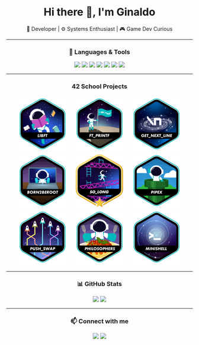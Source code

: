 <h1 align="center">Hi there 👋, I'm Ginaldo</h1>
<p align="center">🚀 Developer | ⚙️ Systems Enthusiast | 🎮 Game Dev Curious</p>

---

<div align="center">

### 🧰 Languages & Tools

<p>
  <img src="https://img.shields.io/badge/C-00599C?style=flat&logo=c&logoColor=white" />
  <img src="https://img.shields.io/badge/C++-00599C?style=flat&logo=c%2B%2B&logoColor=white" />
  <img src="https://img.shields.io/badge/Bash-4EAA25?style=flat&logo=gnu-bash&logoColor=white" />
  <img src="https://img.shields.io/badge/Git-F05032?style=flat&logo=git&logoColor=white" />
  <img src="https://img.shields.io/badge/Vim-019733?style=flat&logo=vim&logoColor=white" />
  <img src="https://img.shields.io/badge/Makefile-064F8C?style=flat&logo=gnu&logoColor=white" />
  <img src="https://img.shields.io/badge/Linux-FCC624?style=flat&logo=linux&logoColor=black" />
</p>

---

### 42 School Projects

<p>
  <a href="https://github.com/GinaldoFT/Libft"><img src="https://raw.githubusercontent.com/GinaldoFT/GinaldoFT/main/42Badges/libfte.png" alt="Libft" /></a>
  <a href="https://github.com/GinaldoFT/ft_printf"><img src="https://raw.githubusercontent.com/GinaldoFT/GinaldoFT/main/42Badges/ft_printfe.png" alt="ft_printf" /></a>
  <a href="https://github.com/GinaldoFT/get_next_line"><img src="https://raw.githubusercontent.com/GinaldoFT/GinaldoFT/main/42Badges/get_next_linee.png" alt="get_next_line" /></a>
  <a href="https://github.com/GinaldoFT/Born2beroot"><img src="https://raw.githubusercontent.com/GinaldoFT/GinaldoFT/main/42Badges/born2beroote.png" alt="Born2beroot" /></a>
  <a href="https://github.com/GinaldoFT/so_long"><img src="https://raw.githubusercontent.com/GinaldoFT/GinaldoFT/main/42Badges/so_longm.png" alt="so_long" /></a>
  <a href="https://github.com/GinaldoFT/pipex"><img src="https://raw.githubusercontent.com/GinaldoFT/GinaldoFT/main/42Badges/pipexe.png" alt="pipex" /></a>
  <a href="https://github.com/GinaldoFT/push_swap"><img src="https://raw.githubusercontent.com/GinaldoFT/GinaldoFT/main/42Badges/push_swape.png" alt="push_swap" /></a>
  <a href="https://github.com/GinaldoFT/philosophers"><img src="https://raw.githubusercontent.com/GinaldoFT/GinaldoFT/main/42Badges/philosopherse.png" alt="philosophers" /></a>
  <a href="https://github.com/GinaldoFT/minishell"><img src="https://raw.githubusercontent.com/GinaldoFT/GinaldoFT/main/42Badges/minishelle.png" alt="minishell" /></a>
</p>

---

### 📊 GitHub Stats

<p>
  <img height="150" src="https://github-readme-stats.vercel.app/api/top-langs/?username=GinaldoFT&hide=java,html,css&layout=compact&theme=tokyonight&hide_title=false" />
  <img height="150" src="https://github-readme-stats.vercel.app/api?username=GinaldoFT&theme=tokyonight&show_icons=true&hide_rank=true&hide=issues&hide_title=true" />
</p>

---

### 📫 Connect with me

<p>
  <a href="mailto:ginaldoaraujo18@gmail.com"><img src="https://img.shields.io/badge/Email-D14836?style=flat&logo=gmail&logoColor=white" /></a>
  <a href="https://www.linkedin.com/in/ginaldo-ara%C3%BAjo-53355034b/"><img src="https://img.shields.io/badge/LinkedIn-0077B5?style=flat&logo=linkedin&logoColor=white" /></a>
</p>

</div>
